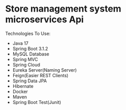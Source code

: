 # Store management system microservices Api #



Technologies To Use:
- Java 17
- Spring Boot 3.1.2
- MySQL Database
- Spring MVC
- Spring Cloud
- Eureka Server(Naming Server)
- Feign(Easier REST Clients)
- Spring Data JPA
- Hibernate
- Docker
- Maven
- Spring Boot Test(Junit)

